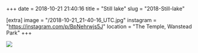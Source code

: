 +++
date = 2018-10-21 21:40:16
title = "Still lake"
slug = "2018-Still-lake"

[extra]
image = "/2018-10-21_21-40-16_UTC.jpg"
instagram = "https://instagram.com/p/BpNehrwjs5J"
location = "The Temple, Wanstead Park"
+++

<img src="/2018-10-21_21-40-16_UTC.jpg" />
